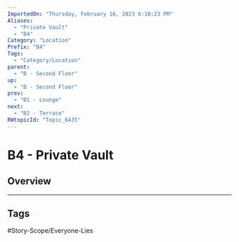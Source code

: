 ```yaml
---
ImportedOn: "Thursday, February 16, 2023 6:10:23 PM"
Aliases:
  - "Private Vault"
  - "B4"
Category: "Location"
Prefix: "B4"
Tags:
  - "Category/Location"
parent:
  - "B - Second Floor"
up:
  - "B - Second Floor"
prev:
  - "B1 - Lounge"
next:
  - "B2 - Terrace"
RWtopicId: "Topic_6435"
---
```

# B4 - Private Vault
## Overview

---
## Tags
#Story-Scope/Everyone-Lies

